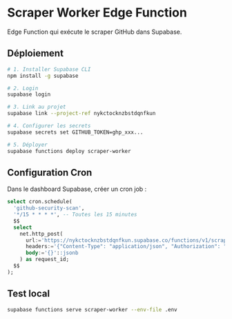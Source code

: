 # Scraper Worker Edge Function

Edge Function qui exécute le scraper GitHub dans Supabase.

## Déploiement

```bash
# 1. Installer Supabase CLI
npm install -g supabase

# 2. Login
supabase login

# 3. Link au projet
supabase link --project-ref nykctocknzbstdqnfkun

# 4. Configurer les secrets
supabase secrets set GITHUB_TOKEN=ghp_xxx...

# 5. Déployer
supabase functions deploy scraper-worker
```

## Configuration Cron

Dans le dashboard Supabase, créer un cron job :
```sql
select cron.schedule(
  'github-security-scan',
  '*/15 * * * *', -- Toutes les 15 minutes
  $$
  select
    net.http_post(
      url:='https://nykctocknzbstdqnfkun.supabase.co/functions/v1/scraper-worker',
      headers:='{"Content-Type": "application/json", "Authorization": "Bearer YOUR_ANON_KEY"}'::jsonb,
      body:='{}'::jsonb
    ) as request_id;
  $$
);
```

## Test local

```bash
supabase functions serve scraper-worker --env-file .env
```
